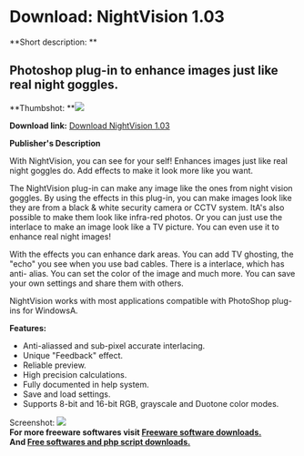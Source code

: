 # Download: NightVision 1.03

**Short description: **

## Photoshop plug-in to enhance images just like real night goggles.

  
**Thumbshot: **![](http://www.freewarefiles.com/screenshot/vnightvisionplugin_md.gif)   
  
**Download link:** [Download NightVision 1.03](http://freesoftwares.boysofts.com/NightVision_program_23123.html)  
  

**Publisher's Description**  
  

With NightVision, you can see for your self! Enhances images just like real
night goggles do. Add effects to make it look more like you want.

The NightVision plug-in can make any image like the ones from night vision
goggles. By using the effects in this plug-in, you can make images look like
they are from a black & white security camera or CCTV system. ItA's also
possible to make them look like infra-red photos. Or you can just use the
interlace to make an image look like a TV picture. You can even use it to
enhance real night images!

With the effects you can enhance dark areas. You can add TV ghosting, the
"echo" you see when you use bad cables. There is a interlace, which has anti-
alias. You can set the color of the image and much more. You can save your own
settings and share them with others.

NightVision works with most applications compatible with PhotoShop plug-ins
for WindowsA.

**Features:**

  * Anti-aliassed and sub-pixel accurate interlacing. 
  * Unique "Feedback" effect. 
  * Reliable preview. 
  * High precision calculations. 
  * Fully documented in help system. 
  * Save and load settings. 
  * Supports 8-bit and 16-bit RGB, grayscale and Duotone color modes. 

  
  
Screenshot:
![](http://www.freewarefiles.com/screenshot/vnightvisionplugin.gif)  
**For more freeware softwares visit [Freeware software downloads.](http://freesoftwares.boysofts.com/)**   
**And [Free softwares and php script downloads.](http://www.boysofts.com/)**

